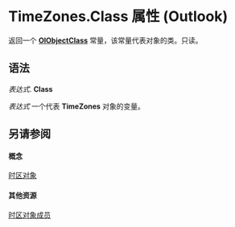 
# TimeZones.Class 属性 (Outlook)

返回一个  **[OlObjectClass](33d724b3-df3c-2a7f-a80f-93b66d96f588.md)** 常量，该常量代表对象的类。只读。


## 语法

 _表达式_. **Class**

 _表达式_ 一个代表 **TimeZones** 对象的变量。


## 另请参阅


#### 概念


[时区对象](c68f8589-44e9-3c12-45c1-96943fa9bcb7.md)
#### 其他资源


[时区对象成员](b227e782-9290-5a24-b621-9906a713e8cd.md)